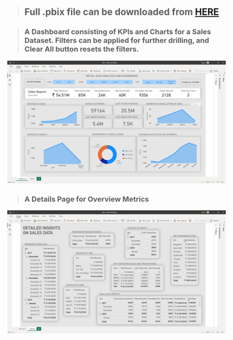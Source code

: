 > ## Full .pbix file can be downloaded from [HERE](https://github.com/bhanu-thakur/friendly-sniffle/blob/main/assets/Power%20BI/Reports/Sales.pbix?raw=true)



> ### A Dashboard consisting of KPIs and Charts for a Sales Dataset. Filters can be applied for further drilling, and Clear All button resets the filters.

![image](https://raw.githubusercontent.com/bhanu-thakur/friendly-sniffle/main/assets/Power%20BI/Images/Sales%20Dashboard.png)
> ### A Details Page for Overview Metrics
![image](https://raw.githubusercontent.com/bhanu-thakur/friendly-sniffle/main/assets/Power%20BI/Images/Sales%20Dashboard%20Details.png)

